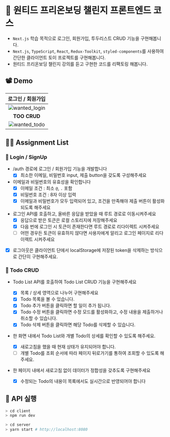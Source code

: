 # 🧸 원티드 프리온보딩 챌린지 프론트엔드 코스

- `Next.js` 학습 목적으로 로그인, 회원가입, 투두리스트 CRUD 기능을 구현해봅니다.
- `Next.js`, `TypeScript`, `React`, `Redux-Toolkit`, `styled-components`를 사용하여 간단한 클라이언트 토이 프로젝트를 구현해봅니다.
- 원티드 프리온보딩 챌린지 강의를 듣고 구현한 코드를 리팩토링 해봅니다.

## 📽 Demo

|                                                 **로그인 / 회원가입**                                                  |
| :--------------------------------------------------------------------------------------------------------------------: |
| ![wanted_login](https://user-images.githubusercontent.com/64299610/211397590-598736e6-5b4b-403e-ab75-3446e3051886.gif) |
|                                                      **TOO CRUD**                                                      |
| ![wanted_todo](https://user-images.githubusercontent.com/64299610/211397638-fff46573-2c8d-420d-a3f9-54918f42bc97.gif)  |

## 👩‍🔧 Assignment List

### 💫 Login / SignUp

- /auth 경로에 로그인 / 회원가입 기능을 개발합니다
  - [x] 최소한 이메일, 비밀번호 input, 제출 button을 갖도록 구성해주세요
- 이메일과 비밀번호의 유효성을 확인합니다
  - [x] 이메일 조건 : 최소 `@`, `.` 포함
  - [x] 비밀번호 조건 : 8자 이상 입력
  - [x] 이메일과 비밀번호가 모두 입력되어 있고, 조건을 만족해야 제출 버튼이 활성화 되도록 해주세요
- 로그인 API를 호출하고, 올바른 응답을 받았을 때 루트 경로로 이동시켜주세요
  - [x] 응답으로 받은 토큰은 로컬 스토리지에 저장해주세요
  - [x] 다음 번에 로그인 시 토큰이 존재한다면 루트 경로로 리다이렉트 시켜주세요
  - [ ] 어떤 경우든 토큰이 유효하지 않다면 사용자에게 알리고 로그인 페이지로 리다이렉트 시켜주세요
- [x] 로그아웃은 클라이언트 단에서 localStorage에 저장된 token을 삭제하는 방식으로 간단히 구현해주세요.

### 💫 Todo CRUD

- Todo List API를 호출하여 Todo List CRUD 기능을 구현해주세요
  - [x] 목록 / 상세 영역으로 나누어 구현해주세요
  - [x] Todo 목록을 볼 수 있습니다.
  - [x] Todo 추가 버튼을 클릭하면 할 일이 추가 됩니다.
  - [x] Todo 수정 버튼을 클릭하면 수정 모드를 활성화하고, 수정 내용을 제출하거나 취소할 수 있습니다.
  - [x] Todo 삭제 버튼을 클릭하면 해당 Todo를 삭제할 수 있습니다.
- 한 화면 내에서 Todo List와 개별 Todo의 상세를 확인할 수 있도록 해주세요.
  - [x] 새로고침을 했을 때 현재 상태가 유지되어야 합니다.
  - [ ] 개별 Todo를 조회 순서에 따라 페이지 뒤로가기를 통하여 조회할 수 있도록 해주세요.
- 한 페이지 내에서 새로고침 없이 데이터가 정합성을 갖추도록 구현해주세요

  - [x] 수정되는 Todo의 내용이 목록에서도 실시간으로 반영되어야 합니다

## 🧤 API 실행

```bash
> cd client
> npm run dev

> cd server
> yarn start # http://localhost:8080
```
